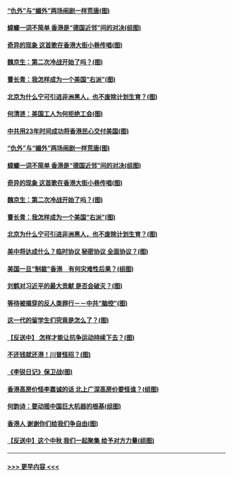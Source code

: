 #### [“仇外”与“媚外”两场闹剧一样荒唐(图)](../pages/p4/907689.md?t=09181622) 
#### [蟑螂一词不简单 香港是“德国近邻”间的对决(组图)](../pages/p4/907618.md?t=09181622) 
#### [奇异的现象 这首歌在香港大街小巷传唱(图)](../pages/p4/907583.md?t=09181622) 
#### [魏京生：第二次冷战开始了吗？(图)](../pages/p4/907581.md?t=09181622) 
#### [曹长青：我怎样成为一个美国“右派”(图)](../pages/p4/907580.md?t=09181622) 
#### [北京为什么宁可引进非洲黑人，也不废除计划生育？(图)](../pages/p4/907577.md?t=09181622) 
#### [何清涟：美国工人为何拒绝工会(图)](../pages/p4/907701.md?t=09181622) 
#### [中共用23年时间成功将香港民心交付美国(图)](../pages/p4/907698.md?t=09181622) 
#### [“仇外”与“媚外”两场闹剧一样荒唐(图)](../pages/p4/907689.md?t=09181622) 
#### [蟑螂一词不简单 香港是“德国近邻”间的对决(组图)](../pages/p4/907618.md?t=09181622) 
#### [奇异的现象 这首歌在香港大街小巷传唱(图)](../pages/p4/907583.md?t=09181622) 
#### [魏京生：第二次冷战开始了吗？(图)](../pages/p4/907581.md?t=09181622) 
#### [曹长青：我怎样成为一个美国“右派”(图)](../pages/p4/907580.md?t=09181622) 
#### [北京为什么宁可引进非洲黑人，也不废除计划生育？(图)](../pages/p4/907577.md?t=09181622) 
#### [美中将达成什么？临时协议 秘密协议 全面协议？(图)](../pages/p4/907576.md?t=09181622) 
#### [美国一旦“制裁”香港　有何灾难性后果？(组图)](../pages/p4/907575.md?t=09181622) 
#### [刘鹤对习近平的最大贡献 是否会破灭？(图)](../pages/p4/907509.md?t=09181622) 
#### [等待被揭穿的反人类罪行－－中共“脑控”(图)](../pages/p4/907167.md?t=09181622) 
#### [这一代的留学生们究竟是怎么了？(图)](../pages/p4/907473.md?t=09181622) 
#### [【反送中】 怎样才能让抗争运动持续下去？(图)](../pages/p4/907466.md?t=09181622) 
#### [不还钱就还港！川普怪招？(图)](../pages/p4/907474.md?t=09181622) 
#### [《李锐日记》保卫战(图)](../pages/p4/907465.md?t=09181622) 
#### [香港高房价怪李嘉诚的话 北上广深高房价要怪谁？(组图)](../pages/p4/907471.md?t=09181622) 
#### [何韵诗：要动摇中国巨大机器的根基(组图)](../pages/p4/907469.md?t=09181622) 
#### [香港人 谢谢你们给我们争自由(图)](../pages/p4/907402.md?t=09181622) 
#### [【反送中】这个中秋 我们一起聚集 给予对方力量(组图)](../pages/p4/907401.md?t=09181622) 

----
#### [ >>> 更早内容 <<< ](../indexes/p4-earlier.md)
